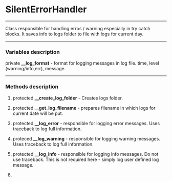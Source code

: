 # SilentErrorHandler

---

Class responsible for handling erros / warning especially in try catch blocks. It saves info to logs folder to file with logs for current day.

---

### Variables description

private **__log_format** - format for logging messages in log file. time, level (warning/info,err), message.

---

### Methods description

1. protected **__create_log_folder** - Creates logs folder.

2. protected **__get_log_filename** - prepares filename in which logs for current date will be put. 

3. protected **__log_error** - responsible for logging error messages. Uses traceback to log full information. 

4. proteced **__log_warning** - responsible for logging warning messages. Uses traceback to log full information.

5. protected **__log_info** - responsible for logging info messages. Do not use traceback. This is not required here - simply log user defined log message.

6. 
   
   
